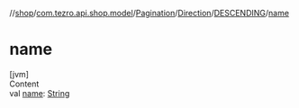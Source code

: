 //[shop](../../../../../index.md)/[com.tezro.api.shop.model](../../../index.md)/[Pagination](../../index.md)/[Direction](../index.md)/[DESCENDING](index.md)/[name](name.md)



# name  
[jvm]  
Content  
val [name](name.md): [String](https://kotlinlang.org/api/latest/jvm/stdlib/kotlin/-string/index.html)  



